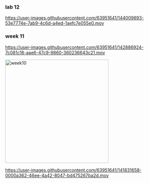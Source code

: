 
### lab 12



https://user-images.githubusercontent.com/63951641/144009893-53e7774e-7ab9-4c6d-a4ed-1aefc7e055e0.mov





### week 11



https://user-images.githubusercontent.com/63951641/142886924-7c081c18-aae6-47c9-9860-360236643c21.mov




<img width="330" alt="week10" src="https://user-images.githubusercontent.com/63951641/141831649-57e4bdb6-9173-41d0-a908-d465563f75fa.png">





https://user-images.githubusercontent.com/63951641/141831658-0000a362-46ee-4a42-8047-bd475267ba2d.mov

